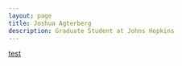 ```yaml
---
layout: page
title: Joshua Agterberg
description: Graduate Student at Johns Hopkins
---
```


[test](pages/test.html)